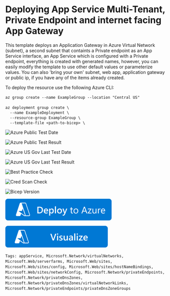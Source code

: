 # Deploying App Service Multi-Tenant, Private Endpoint and internet facing App Gateway

This template deploys an Application Gateway in Azure Virtual Network (subnet), a second subnet that containts a Private endpoint as an App Service interface, an App Service which is configured with a Private endpoint, everything is created with generated names, however, you can easily modify the template to use other default values or parameterize values. You can also 'bring your own' subnet, web app, application gateway or public ip, if you have any of the items already created.

To deploy the resource use the following Azure CLI:

```
az group create --name ExampleGroup --location "Central US"

az deployment group create \
  --name ExampleDeployment \
  --resource-group ExampleGroup \
  --template-file <path-to-bicep> \
```


![Azure Public Test Date](https://azurequickstartsservice.blob.core.windows.net/badges/quickstarts/microsoft.web/webapp-windows-with-privateendpoint-applicationgateway/PublicLastTestDate.svg)

![Azure Public Test Result](https://azurequickstartsservice.blob.core.windows.net/badges/quickstarts/microsoft.web/webapp-windows-with-privateendpoint-applicationgateway/PublicDeployment.svg)

![Azure US Gov Last Test Date](https://azurequickstartsservice.blob.core.windows.net/badges/quickstarts/microsoft.web/webapp-windows-with-privateendpoint-applicationgateway/FairfaxLastTestDate.svg)

![Azure US Gov Last Test Result](https://azurequickstartsservice.blob.core.windows.net/badges/quickstarts/microsoft.web/webapp-windows-with-privateendpoint-applicationgateway/FairfaxDeployment.svg)

![Best Practice Check](https://azurequickstartsservice.blob.core.windows.net/badges/quickstarts/microsoft.web/webapp-windows-with-privateendpoint-applicationgateway/BestPracticeResult.svg)

![Cred Scan Check]( https://azurequickstartsservice.blob.core.windows.net/badges/quickstarts/microsoft.web/webapp-windows-with-privateendpoint-applicationgateway/CredScanResult.svg)

![Bicep Version](https://azurequickstartsservice.blob.core.windows.net/badges/quickstarts/microsoft.web/webapp-windows-with-privateendpoint-applicationgateway/BicepVersion.svg)

[![Deploy To Azure](https://raw.githubusercontent.com/Azure/azure-quickstart-templates/master/1-CONTRIBUTION-GUIDE/images/deploytoazure.svg?sanitize=true)](https://portal.azure.com/#create/Microsoft.Template/uri/https%3A%2F%2Fraw.githubusercontent.com%2FAzure%2Fazure-quickstart-templates%2Fmaster%2Fquickstarts%2Fmicrosoft.web%2Fwebapp-windows-with-privateendpoint-applicationgateway%2Fazuredeploy.json)

[![Visualize](https://raw.githubusercontent.com/Azure/azure-quickstart-templates/master/1-CONTRIBUTION-GUIDE/images/visualizebutton.svg?sanitize=true)](http://armviz.io/#/?load=https%3A%2F%2Fraw.githubusercontent.com%2FAzure%2Fazure-quickstart-templates%2Fmaster%2Fquickstarts%2Fmicrosoft.web%2Fwebapp-windows-with-privateendpoint-applicationgateway%2Fazuredeploy.json)



`Tags: appService, Microsoft.Network/virtualNetworks, Microsoft.Web/serverfarms, Microsoft.Web/sites, Microsoft.Web/sites/config, Microsoft.Web/sites/hostNameBindings, Microsoft.Web/sites/networkConfig, Microsoft.Network/privateEndpoints, Microsoft.Network/privateDnsZones, Microsoft.Network/privateDnsZones/virtualNetworkLinks, Microsoft.Network/privateEndpoints/privateDnsZoneGroups`